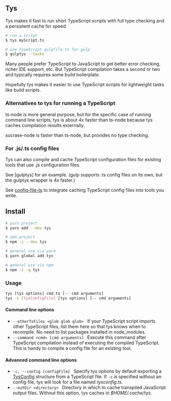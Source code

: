 ## Tys
Tys makes it fast to run short TypeScript scripts with full type checking 
and a persistent cache for speed. 

```bash
# run a script
$ tys myScript.ts

# use TypeScript gulpfile.ts for gulp
$ gulptys --tasks
```

Many people prefer TypeScript to JavaScript to get better error checking, 
richer IDE support, etc. But TypeScript compilation takes a second or two
and typically requires some build boilerplate. 

Hopefully tys makes it easier to use TypeScript scripts for lightweight tasks
like build scripts.

### Alternatives to tys for running a TypeScript

ts-node is more general purpose, but for the specific case of running
command line scripts, tys is about 4x faster than ts-node because tys
caches compilation results externally.

sucrase-node is faster than ts-node, but provides no type checking.

### For .js/.ts config files

Tys can also compile and cache TypeScript configuration files for existing tools that 
use .js configuration files.

See [gulptys] for an example. (gulp supports .ts config files on its own, but 
the gulptys wrapper is 4x faster.)

See [config-file-ts](https://github.com/mighdoll/config-file-ts) to integrate caching TypeScript config files into tools you write.

## Install 
```bash
# yarn project
$ yarn add --dev tys

# npm project
$ npm -i --dev tys

# general use via yarn
$ yarn global add tys

# general use via npm
$ npm -i -g tys
```

### Usage
```bash
tys [tys options] cmd.ts [-- cmd arguments]
tys -c [tysConfigFile] [tys options] [-- cmd arguments]
```

#### Command line options

* ```--otherTsFiles <glob glob glob> ```
If your TypeScript script imports other TypeScript files, list them here so that tys 
knows when to recompile. No need to list packages installed in node_modules.
* ```--command <cmd> [cmd arguments] ``` 
Execute this command after TypeScript compilation instead of executing the compiled TypeScript.
This is handy to compile a config file for an existing tool.

#### Advanced command line options
* ```-c, --config [configFile] ```
Specify tys options by default exporting a [TysConfig](src/TysConfig.ts) structure from a TypeScript file. If ```-c``` is specified without an config file, tys will look for a file 
named *tysconfig.ts*.
* ```--outDir <directory> ```
Directory in which to cache transpiled JavaScript output files. 
Without this option, tys caches in *$HOME/.cache/tys*. 